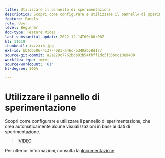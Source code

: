 ```yaml
---
title: Utilizzare il pannello di sperimentazione
description: Scopri come configurare e utilizzare il pannello di sperimentazione, che crea automaticamente alcune visualizzazioni in base ai dati di sperimentazione.
feature: Panels
role: User
level: Beginner
doc-type: Feature Video
last-substantial-update: 2022-12-14T00:00:00Z
kt: 11619
thumbnail: 3412318.jpg
exl-id: bb3cb506-4137-4081-a46c-b340ab58d177
source-git-commit: a2a920c7762bdb93b54fbff1dc5f36bcc10e9400
workflow-type: tm+mt
source-wordcount: '61'
ht-degree: 100%

---
```


# Utilizzare il pannello di sperimentazione

Scopri come configurare e utilizzare il pannello di sperimentazione, che crea automaticamente alcune visualizzazioni in base ai dati di sperimentazione.

>[!VIDEO](https://video.tv.adobe.com/v/3412318/?quality=12&learn=on)

Per ulteriori informazioni, consulta la [documentazione](https://experienceleague.adobe.com/docs/analytics-platform/using/cja-workspace/panels/experimentation.html?lang=it).
